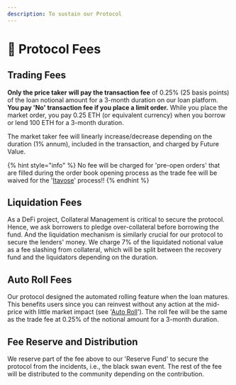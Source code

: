 ```yaml
---
description: To sustain our Protocol
---
```


# 🧀 Protocol Fees

## Trading Fees

**Only the price taker** **will pay the transaction fee** of 0.25% (25 basis points) of the loan notional amount for a 3-month duration on our loan platform. **You pay 'No' transaction fee if you place a limit order.** While you place the market order, you pay 0.25 ETH (or equivalent currency) when you borrow or lend 100 ETH for a 3-month duration.&#x20;

The market taker fee will linearly increase/decrease depending on the duration (1% annum),  included in the transaction, and charged by Future Value.

{% hint style="info" %}
No fee will be charged for 'pre-open orders' that are filled during the order book opening process as the trade fee will be waived for the '[Itayose](broken-reference)' process!!
{% endhint %}

## Liquidation Fees

As a DeFi project, Collateral Management is critical to secure the protocol. Hence, we ask borrowers to pledge over-collateral before borrowing the fund. And the liquidation mechanism is similarly crucial for our protocol to secure the lenders' money. We charge 7% of the liquidated notional value as a fee slashing from collateral, which will be split between the recovery fund and the liquidators depending on the duration.&#x20;

## Auto Roll Fees

Our protocol designed the automated rolling feature when the loan matures. This benefits users since you can reinvest without any action at the mid-price with little market impact (see '[Auto Roll](protocol-features/auto-rolling/)'). The roll fee will be the same as the trade fee at 0.25% of the notional amount for a 3-month duration.

## Fee Reserve and Distribution

We reserve part of the fee above to our 'Reserve Fund' to secure the protocol from the incidents, i.e., the black swan event. The rest of the fee will be distributed to the community depending on the contribution.
